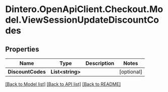 # Dintero.OpenApiClient.Checkout.Model.ViewSessionUpdateDiscountCodes

## Properties

Name | Type | Description | Notes
------------ | ------------- | ------------- | -------------
**DiscountCodes** | **List&lt;string&gt;** |  | [optional] 

[[Back to Model list]](../README.md#documentation-for-models) [[Back to API list]](../README.md#documentation-for-api-endpoints) [[Back to README]](../README.md)


